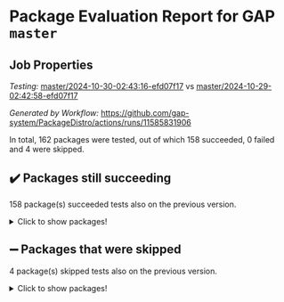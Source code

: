 # Package Evaluation Report for GAP `master`

## Job Properties

*Testing:* [master/2024-10-30-02:43:16-efd07f17](https://github.com/gap-system/PackageDistro/blob/data/reports/master/2024-10-30-02:43:16-efd07f17) vs [master/2024-10-29-02:42:58-efd07f17](https://github.com/gap-system/PackageDistro/blob/data/reports/master/2024-10-29-02:42:58-efd07f17)

*Generated by Workflow:* https://github.com/gap-system/PackageDistro/actions/runs/11585831906

In total, 162 packages were tested, out of which 158 succeeded, 0 failed and 4 were skipped.

## :heavy_check_mark: Packages still succeeding

158 package(s) succeeded tests also on the previous version.
<details><summary>Click to show packages!</summary>

- 4ti2interface 2023.02-04 [(success)](https://github.com/gap-system/PackageDistro/actions/runs/11585831906/job/32255599366)
- ace 5.6.2 [(success)](https://github.com/gap-system/PackageDistro/actions/runs/11585831906/job/32255599518)
- aclib 1.3.2 [(success)](https://github.com/gap-system/PackageDistro/actions/runs/11585831906/job/32255599711)
- agt 0.3.1 [(success)](https://github.com/gap-system/PackageDistro/actions/runs/11585831906/job/32255599911)
- alnuth 3.2.1 [(success)](https://github.com/gap-system/PackageDistro/actions/runs/11585831906/job/32255600132)
- anupq 3.3.1 [(success)](https://github.com/gap-system/PackageDistro/actions/runs/11585831906/job/32255600346)
- atlasrep 2.1.9 [(success)](https://github.com/gap-system/PackageDistro/actions/runs/11585831906/job/32255600593)
- autodoc 2023.06.19 [(success)](https://github.com/gap-system/PackageDistro/actions/runs/11585831906/job/32255603327)
- automata 1.16 [(success)](https://github.com/gap-system/PackageDistro/actions/runs/11585831906/job/32255604898)
- automgrp 1.3.2 [(success)](https://github.com/gap-system/PackageDistro/actions/runs/11585831906/job/32255605227)
- autpgrp 1.11 [(success)](https://github.com/gap-system/PackageDistro/actions/runs/11585831906/job/32255605433)
- cap 2024.10-07 [(success)](https://github.com/gap-system/PackageDistro/actions/runs/11585831906/job/32255606413)
- caratinterface 2.3.7 [(success)](https://github.com/gap-system/PackageDistro/actions/runs/11585831906/job/32255607554)
- cddinterface 2024.09.02 [(success)](https://github.com/gap-system/PackageDistro/actions/runs/11585831906/job/32255607731)
- circle 1.6.6 [(success)](https://github.com/gap-system/PackageDistro/actions/runs/11585831906/job/32255607916)
- classicpres 1.22 [(success)](https://github.com/gap-system/PackageDistro/actions/runs/11585831906/job/32255608063)
- cohomolo 1.6.11 [(success)](https://github.com/gap-system/PackageDistro/actions/runs/11585831906/job/32255608229)
- congruence 1.2.7 [(success)](https://github.com/gap-system/PackageDistro/actions/runs/11585831906/job/32255608393)
- corefreesub 0.6 [(success)](https://github.com/gap-system/PackageDistro/actions/runs/11585831906/job/32255608534)
- corelg 1.57 [(success)](https://github.com/gap-system/PackageDistro/actions/runs/11585831906/job/32255608678)
- crime 1.6 [(success)](https://github.com/gap-system/PackageDistro/actions/runs/11585831906/job/32255608824)
- crisp 1.4.6 [(success)](https://github.com/gap-system/PackageDistro/actions/runs/11585831906/job/32255609004)
- crypting 0.10.5 [(success)](https://github.com/gap-system/PackageDistro/actions/runs/11585831906/job/32255609160)
- cryst 4.1.27 [(success)](https://github.com/gap-system/PackageDistro/actions/runs/11585831906/job/32255609278)
- crystcat 1.1.10 [(success)](https://github.com/gap-system/PackageDistro/actions/runs/11585831906/job/32255609414)
- ctbllib 1.3.9 [(success)](https://github.com/gap-system/PackageDistro/actions/runs/11585831906/job/32255609558)
- cubefree 1.19 [(success)](https://github.com/gap-system/PackageDistro/actions/runs/11585831906/job/32255609698)
- curlinterface 2.4.0 [(success)](https://github.com/gap-system/PackageDistro/actions/runs/11585831906/job/32255609843)
- cvec 2.8.2 [(success)](https://github.com/gap-system/PackageDistro/actions/runs/11585831906/job/32255610033)
- datastructures 0.3.1 [(success)](https://github.com/gap-system/PackageDistro/actions/runs/11585831906/job/32255610247)
- deepthought 1.0.7 [(success)](https://github.com/gap-system/PackageDistro/actions/runs/11585831906/job/32255610412)
- design 1.8.1 [(success)](https://github.com/gap-system/PackageDistro/actions/runs/11585831906/job/32255610561)
- difsets 2.3.1 [(success)](https://github.com/gap-system/PackageDistro/actions/runs/11585831906/job/32255610728)
- digraphs 1.9.0 [(success)](https://github.com/gap-system/PackageDistro/actions/runs/11585831906/job/32255610885)
- edim 1.3.8 [(success)](https://github.com/gap-system/PackageDistro/actions/runs/11585831906/job/32255611104)
- example 4.3.4 [(success)](https://github.com/gap-system/PackageDistro/actions/runs/11585831906/job/32255611294)
- examplesforhomalg 2023.10-01 [(success)](https://github.com/gap-system/PackageDistro/actions/runs/11585831906/job/32255611491)
- factint 1.6.3 [(success)](https://github.com/gap-system/PackageDistro/actions/runs/11585831906/job/32255611700)
- ferret 1.0.14 [(success)](https://github.com/gap-system/PackageDistro/actions/runs/11585831906/job/32255611884)
- fga 1.5.0 [(success)](https://github.com/gap-system/PackageDistro/actions/runs/11585831906/job/32255612039)
- fining 1.5.6 [(success)](https://github.com/gap-system/PackageDistro/actions/runs/11585831906/job/32255612201)
- float 1.0.5 [(success)](https://github.com/gap-system/PackageDistro/actions/runs/11585831906/job/32255612383)
- format 1.4.4 [(success)](https://github.com/gap-system/PackageDistro/actions/runs/11585831906/job/32255612533)
- forms 1.2.12 [(success)](https://github.com/gap-system/PackageDistro/actions/runs/11585831906/job/32255612724)
- fplsa 1.2.6 [(success)](https://github.com/gap-system/PackageDistro/actions/runs/11585831906/job/32255612876)
- fr 2.4.13 [(success)](https://github.com/gap-system/PackageDistro/actions/runs/11585831906/job/32255613049)
- francy 2.0.3 [(success)](https://github.com/gap-system/PackageDistro/actions/runs/11585831906/job/32255613221)
- fwtree 1.3 [(success)](https://github.com/gap-system/PackageDistro/actions/runs/11585831906/job/32255613390)
- gapdoc 1.6.7 [(success)](https://github.com/gap-system/PackageDistro/actions/runs/11585831906/job/32255613560)
- gauss 2023.08-01 [(success)](https://github.com/gap-system/PackageDistro/actions/runs/11585831906/job/32255613719)
- gaussforhomalg 2024.08-01 [(success)](https://github.com/gap-system/PackageDistro/actions/runs/11585831906/job/32255613870)
- gbnp 1.1.0 [(success)](https://github.com/gap-system/PackageDistro/actions/runs/11585831906/job/32255614030)
- generalizedmorphismsforcap 2024.09-03 [(success)](https://github.com/gap-system/PackageDistro/actions/runs/11585831906/job/32255614181)
- genss 1.6.9 [(success)](https://github.com/gap-system/PackageDistro/actions/runs/11585831906/job/32255614333)
- gradedmodules 2024.01-01 [(success)](https://github.com/gap-system/PackageDistro/actions/runs/11585831906/job/32255614493)
- gradedringforhomalg 2024.07-01 [(success)](https://github.com/gap-system/PackageDistro/actions/runs/11585831906/job/32255614642)
- grape 4.9.2 [(success)](https://github.com/gap-system/PackageDistro/actions/runs/11585831906/job/32255614797)
- groupoids 1.76 [(success)](https://github.com/gap-system/PackageDistro/actions/runs/11585831906/job/32255614956)
- grpconst 2.6.5 [(success)](https://github.com/gap-system/PackageDistro/actions/runs/11585831906/job/32255615126)
- guarana 0.96.3 [(success)](https://github.com/gap-system/PackageDistro/actions/runs/11585831906/job/32255615308)
- guava 3.19 [(success)](https://github.com/gap-system/PackageDistro/actions/runs/11585831906/job/32255615488)
- hap 1.66 [(success)](https://github.com/gap-system/PackageDistro/actions/runs/11585831906/job/32255615668)
- hapcryst 0.1.15 [(success)](https://github.com/gap-system/PackageDistro/actions/runs/11585831906/job/32255615810)
- hecke 1.5.4 [(success)](https://github.com/gap-system/PackageDistro/actions/runs/11585831906/job/32255615967)
- help 4.0 [(success)](https://github.com/gap-system/PackageDistro/actions/runs/11585831906/job/32255616114)
- homalg 2024.01-01 [(success)](https://github.com/gap-system/PackageDistro/actions/runs/11585831906/job/32255616239)
- homalgtocas 2023.11-01 [(success)](https://github.com/gap-system/PackageDistro/actions/runs/11585831906/job/32255616375)
- idrel 2.48 [(success)](https://github.com/gap-system/PackageDistro/actions/runs/11585831906/job/32255616525)
- images 1.3.3 [(success)](https://github.com/gap-system/PackageDistro/actions/runs/11585831906/job/32255616676)
- intpic 0.4.0 [(success)](https://github.com/gap-system/PackageDistro/actions/runs/11585831906/job/32255616825)
- io 4.9.0 [(success)](https://github.com/gap-system/PackageDistro/actions/runs/11585831906/job/32255616964)
- io_forhomalg 2023.02-04 [(success)](https://github.com/gap-system/PackageDistro/actions/runs/11585831906/job/32255617101)
- irredsol 1.4.4 [(success)](https://github.com/gap-system/PackageDistro/actions/runs/11585831906/job/32255617236)
- json 2.2.2 [(success)](https://github.com/gap-system/PackageDistro/actions/runs/11585831906/job/32255617398)
- jupyterkernel 1.5.1 [(success)](https://github.com/gap-system/PackageDistro/actions/runs/11585831906/job/32255617573)
- jupyterviz 1.5.6 [(success)](https://github.com/gap-system/PackageDistro/actions/runs/11585831906/job/32255617719)
- kan 1.37 [(success)](https://github.com/gap-system/PackageDistro/actions/runs/11585831906/job/32255617858)
- kbmag 1.5.11 [(success)](https://github.com/gap-system/PackageDistro/actions/runs/11585831906/job/32255618002)
- laguna 3.9.7 [(success)](https://github.com/gap-system/PackageDistro/actions/runs/11585831906/job/32255618210)
- liealgdb 2.2.1 [(success)](https://github.com/gap-system/PackageDistro/actions/runs/11585831906/job/32255618352)
- liepring 2.9.1 [(success)](https://github.com/gap-system/PackageDistro/actions/runs/11585831906/job/32255618530)
- liering 2.4.2 [(success)](https://github.com/gap-system/PackageDistro/actions/runs/11585831906/job/32255618676)
- linearalgebraforcap 2024.10-01 [(success)](https://github.com/gap-system/PackageDistro/actions/runs/11585831906/job/32255618809)
- lins 0.9 [(success)](https://github.com/gap-system/PackageDistro/actions/runs/11585831906/job/32255618959)
- localizeringforhomalg 2023.10-01 [(success)](https://github.com/gap-system/PackageDistro/actions/runs/11585831906/job/32255619132)
- loops 3.4.4 [(success)](https://github.com/gap-system/PackageDistro/actions/runs/11585831906/job/32255619283)
- lpres 1.1.1 [(success)](https://github.com/gap-system/PackageDistro/actions/runs/11585831906/job/32255619449)
- majoranaalgebras 1.5.2 [(success)](https://github.com/gap-system/PackageDistro/actions/runs/11585831906/job/32255619608)
- mapclass 1.4.6 [(success)](https://github.com/gap-system/PackageDistro/actions/runs/11585831906/job/32255619776)
- matgrp 0.70 [(success)](https://github.com/gap-system/PackageDistro/actions/runs/11585831906/job/32255619940)
- matricesforhomalg 2024.08-05 [(success)](https://github.com/gap-system/PackageDistro/actions/runs/11585831906/job/32255620119)
- modisom 3.0.0 [(success)](https://github.com/gap-system/PackageDistro/actions/runs/11585831906/job/32255620279)
- modulepresentationsforcap 2024.09-02 [(success)](https://github.com/gap-system/PackageDistro/actions/runs/11585831906/job/32255620437)
- modules 2024.01-01 [(success)](https://github.com/gap-system/PackageDistro/actions/runs/11585831906/job/32255620606)
- monoidalcategories 2024.09-05 [(success)](https://github.com/gap-system/PackageDistro/actions/runs/11585831906/job/32255620782)
- nconvex 2022.09-01 [(success)](https://github.com/gap-system/PackageDistro/actions/runs/11585831906/job/32255620941)
- nilmat 1.4.2 [(success)](https://github.com/gap-system/PackageDistro/actions/runs/11585831906/job/32255621125)
- nock 1.5 [(success)](https://github.com/gap-system/PackageDistro/actions/runs/11585831906/job/32255621287)
- normalizinterface 1.3.7 [(success)](https://github.com/gap-system/PackageDistro/actions/runs/11585831906/job/32255621435)
- nq 2.5.11 [(success)](https://github.com/gap-system/PackageDistro/actions/runs/11585831906/job/32255621595)
- numericalsgps 1.4.0 [(success)](https://github.com/gap-system/PackageDistro/actions/runs/11585831906/job/32255621736)
- openmath 11.5.3 [(success)](https://github.com/gap-system/PackageDistro/actions/runs/11585831906/job/32255621907)
- orb 4.9.1 [(success)](https://github.com/gap-system/PackageDistro/actions/runs/11585831906/job/32255622033)
- packagemanager 1.6 [(success)](https://github.com/gap-system/PackageDistro/actions/runs/11585831906/job/32255622185)
- patternclass 2.4.5 [(success)](https://github.com/gap-system/PackageDistro/actions/runs/11585831906/job/32255622325)
- permut 2.0.5 [(success)](https://github.com/gap-system/PackageDistro/actions/runs/11585831906/job/32255622482)
- polenta 1.3.10 [(success)](https://github.com/gap-system/PackageDistro/actions/runs/11585831906/job/32255622642)
- polymaking 0.8.7 [(success)](https://github.com/gap-system/PackageDistro/actions/runs/11585831906/job/32255622816)
- primgrp 3.4.4 [(success)](https://github.com/gap-system/PackageDistro/actions/runs/11585831906/job/32255622955)
- profiling 2.6.0 [(success)](https://github.com/gap-system/PackageDistro/actions/runs/11585831906/job/32255623077)
- qdistrnd 0.9.4 [(success)](https://github.com/gap-system/PackageDistro/actions/runs/11585831906/job/32255623258)
- qpa 1.35 [(success)](https://github.com/gap-system/PackageDistro/actions/runs/11585831906/job/32255623414)
- quagroup 1.8.4 [(success)](https://github.com/gap-system/PackageDistro/actions/runs/11585831906/job/32255623535)
- radiroot 2.9 [(success)](https://github.com/gap-system/PackageDistro/actions/runs/11585831906/job/32255623679)
- rcwa 4.7.1 [(success)](https://github.com/gap-system/PackageDistro/actions/runs/11585831906/job/32255623894)
- rds 1.8 [(success)](https://github.com/gap-system/PackageDistro/actions/runs/11585831906/job/32255624127)
- recog 1.4.3 [(success)](https://github.com/gap-system/PackageDistro/actions/runs/11585831906/job/32255624301)
- repndecomp 1.3.0 [(success)](https://github.com/gap-system/PackageDistro/actions/runs/11585831906/job/32255624512)
- repsn 3.1.2 [(success)](https://github.com/gap-system/PackageDistro/actions/runs/11585831906/job/32255624671)
- resclasses 4.7.3 [(success)](https://github.com/gap-system/PackageDistro/actions/runs/11585831906/job/32255624828)
- ringsforhomalg 2024.06-01 [(success)](https://github.com/gap-system/PackageDistro/actions/runs/11585831906/job/32255624994)
- sco 2023.08-01 [(success)](https://github.com/gap-system/PackageDistro/actions/runs/11585831906/job/32255625175)
- scscp 2.4.3 [(success)](https://github.com/gap-system/PackageDistro/actions/runs/11585831906/job/32255625306)
- semigroups 5.4.0 [(success)](https://github.com/gap-system/PackageDistro/actions/runs/11585831906/job/32255625474)
- sglppow 2.4 [(success)](https://github.com/gap-system/PackageDistro/actions/runs/11585831906/job/32255625638)
- sgpviz 0.999.6 [(success)](https://github.com/gap-system/PackageDistro/actions/runs/11585831906/job/32255625854)
- simpcomp 2.1.14 [(success)](https://github.com/gap-system/PackageDistro/actions/runs/11585831906/job/32255626013)
- singular 2024.06.03 [(success)](https://github.com/gap-system/PackageDistro/actions/runs/11585831906/job/32255626152)
- sl2reps 1.1 [(success)](https://github.com/gap-system/PackageDistro/actions/runs/11585831906/job/32255626293)
- sla 1.6.2 [(success)](https://github.com/gap-system/PackageDistro/actions/runs/11585831906/job/32255626452)
- smallantimagmas 0.2.12 [(success)](https://github.com/gap-system/PackageDistro/actions/runs/11585831906/job/32255626603)
- smallgrp 1.5.4 [(success)](https://github.com/gap-system/PackageDistro/actions/runs/11585831906/job/32255626772)
- smallsemi 0.7.1 [(success)](https://github.com/gap-system/PackageDistro/actions/runs/11585831906/job/32255626910)
- sonata 2.9.6 [(success)](https://github.com/gap-system/PackageDistro/actions/runs/11585831906/job/32255627056)
- sophus 1.27 [(success)](https://github.com/gap-system/PackageDistro/actions/runs/11585831906/job/32255627190)
- sotgrps 1.3 [(success)](https://github.com/gap-system/PackageDistro/actions/runs/11585831906/job/32255627353)
- spinsym 1.5.2 [(success)](https://github.com/gap-system/PackageDistro/actions/runs/11585831906/job/32255627528)
- standardff 1.0 [(success)](https://github.com/gap-system/PackageDistro/actions/runs/11585831906/job/32255627679)
- symbcompcc 1.3.2 [(success)](https://github.com/gap-system/PackageDistro/actions/runs/11585831906/job/32255627855)
- thelma 1.3 [(success)](https://github.com/gap-system/PackageDistro/actions/runs/11585831906/job/32255628031)
- tomlib 1.2.11 [(success)](https://github.com/gap-system/PackageDistro/actions/runs/11585831906/job/32255628258)
- toolsforhomalg 2024.09-01 [(success)](https://github.com/gap-system/PackageDistro/actions/runs/11585831906/job/32255628528)
- toric 1.9.6 [(success)](https://github.com/gap-system/PackageDistro/actions/runs/11585831906/job/32255628699)
- toricvarieties 2022.07.13 [(success)](https://github.com/gap-system/PackageDistro/actions/runs/11585831906/job/32255628871)
- transgrp 3.6.5 [(success)](https://github.com/gap-system/PackageDistro/actions/runs/11585831906/job/32255629063)
- typeset 1.2.2 [(success)](https://github.com/gap-system/PackageDistro/actions/runs/11585831906/job/32255629224)
- ugaly 4.1.3 [(success)](https://github.com/gap-system/PackageDistro/actions/runs/11585831906/job/32255629383)
- unipot 1.6 [(success)](https://github.com/gap-system/PackageDistro/actions/runs/11585831906/job/32255629544)
- unitlib 4.2.0 [(success)](https://github.com/gap-system/PackageDistro/actions/runs/11585831906/job/32255629721)
- utils 0.85 [(success)](https://github.com/gap-system/PackageDistro/actions/runs/11585831906/job/32255629926)
- uuid 0.7 [(success)](https://github.com/gap-system/PackageDistro/actions/runs/11585831906/job/32255630536)
- walrus 0.9991 [(success)](https://github.com/gap-system/PackageDistro/actions/runs/11585831906/job/32255630706)
- wedderga 4.10.5 [(success)](https://github.com/gap-system/PackageDistro/actions/runs/11585831906/job/32255630880)
- wpe 0.8 [(success)](https://github.com/gap-system/PackageDistro/actions/runs/11585831906/job/32255631079)
- xmod 2.92 [(success)](https://github.com/gap-system/PackageDistro/actions/runs/11585831906/job/32255631262)
- xmodalg 1.23 [(success)](https://github.com/gap-system/PackageDistro/actions/runs/11585831906/job/32255631450)
- yangbaxter 0.10.6 [(success)](https://github.com/gap-system/PackageDistro/actions/runs/11585831906/job/32255631682)
- zeromqinterface 0.16 [(success)](https://github.com/gap-system/PackageDistro/actions/runs/11585831906/job/32255631958)
</details>

## :heavy_minus_sign: Packages that were skipped

4 package(s) skipped tests also on the previous version.
<details><summary>Click to show packages!</summary>

- browse 1.8.21 [(skipped)](https://github.com/gap-system/PackageDistro/actions/runs/11585831906/job/32255393233)
- itc 1.5.1 [(skipped)](https://github.com/gap-system/PackageDistro/actions/runs/11585831906/job/32255393233)
- polycyclic 2.16 [(skipped)](https://github.com/gap-system/PackageDistro/actions/runs/11585831906/job/32255393233)
- xgap 4.32 [(skipped)](https://github.com/gap-system/PackageDistro/actions/runs/11585831906/job/32255393233)
</details>

